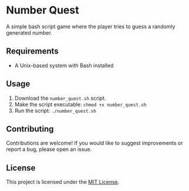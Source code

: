 # Number Quest

A simple bash script game where the player tries to guess a randomly generated number.

## Requirements

- A Unix-based system with Bash installed

## Usage

1. Download the `number_quest.sh` script.
2. Make the script executable: `chmod +x number_quest.sh`
3. Run the script: `./number_quest.sh`

## Contributing

Contributions are welcome! If you would like to suggest improvements or report a bug, please open an issue.

## License

This project is licensed under the [MIT License](LICENSE).

